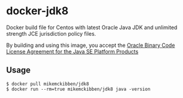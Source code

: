 # docker-jdk8

Docker build file for Centos with latest Oracle Java JDK and unlimited strength JCE jurisdiction policy files.

By building and using this image, you accept the [Oracle Binary Code License Agreement for the Java SE Platform Products](http://www.oracle.com/technetwork/java/javase/terms/license/index.html)

## Usage

```
$ docker pull mikemckibben/jdk8
$ docker run --rm=true mikemckibben/jdk8 java -version
```
